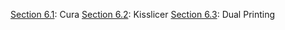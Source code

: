 [Section 6.1](https://github.com/laydrop/i3_Berlin/wiki/Section-6.1-Cura): Cura
 [Section 6.2](https://github.com/laydrop/i3_Berlin/wiki/Section-6.2-Kisslicer): Kisslicer
 [Section 6.3](https://github.com/laydrop/i3_Berlin/wiki/Section-6.3-Dual-Printing): Dual Printing

